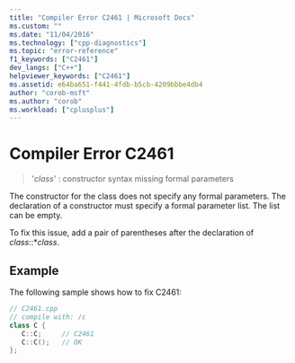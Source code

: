```yaml
---
title: "Compiler Error C2461 | Microsoft Docs"
ms.custom: ""
ms.date: "11/04/2016"
ms.technology: ["cpp-diagnostics"]
ms.topic: "error-reference"
f1_keywords: ["C2461"]
dev_langs: ["C++"]
helpviewer_keywords: ["C2461"]
ms.assetid: e64ba651-f441-4fdb-b5cb-4209bbbe4db4
author: "corob-msft"
ms.author: "corob"
ms.workload: ["cplusplus"]
---
```

# Compiler Error C2461
  
> '*class*' : constructor syntax missing formal parameters  
  
 The constructor for the class does not specify any formal parameters. The declaration of a constructor must specify a formal parameter list. The list can be empty.  
  
To fix this issue, add a pair of parentheses after the declaration of *class*::**class*.  
  
## Example  
  
The following sample shows how to fix C2461:  
  
```cpp  
// C2461.cpp  
// compile with: /c  
class C {  
   C::C;     // C2461  
   C::C();   // OK  
};  
```